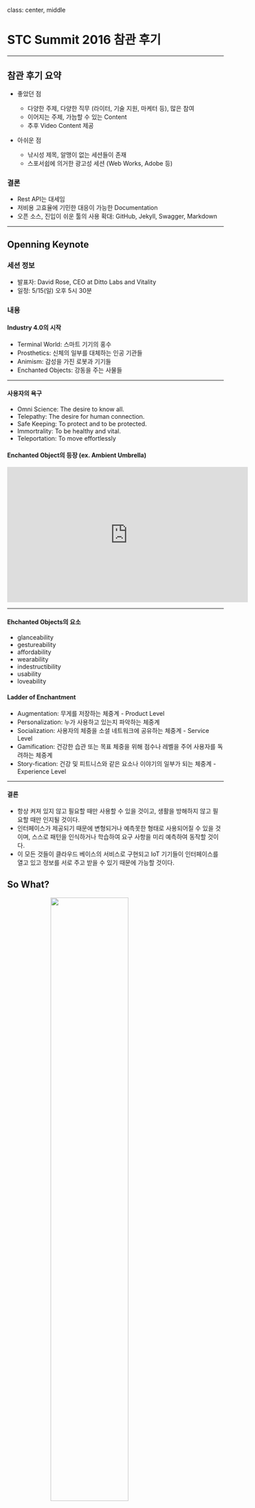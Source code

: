 class: center, middle

# STC Summit 2016 참관 후기

---
## 참관 후기 요약
* 좋았던 점
  * 다양한 주제, 다양한 직무 (라이터, 기술 지원, 마케터 등), 많은 참여
  * 이어지는 주제, 가늠할 수 있는 Content
  * 추후 Video Content 제공

* 아쉬운 점
  * 낚시성 제목, 알맹이 없는 세션들이 존재
  * 스포서쉽에 의거한 광고성 세션 (Web Works, Adobe 등)

### 결론
* Rest API는 대세임
* 저비용 고효율에 기민한 대응이 가능한 Documentation
* 오픈 소스, 진입이 쉬운 툴의 사용 확대: GitHub, Jekyll, Swagger, Markdown

---

## Openning Keynote

### 세션 정보
* 발표자: David Rose, CEO at Ditto Labs and Vitality
* 일정: 5/15(일) 오후 5시 30분

### 내용
#### Industry 4.0의 시작
* Terminal World: 스마트 기기의 홍수
* Prosthetics: 신체의 일부를 대체하는 인공 기관들
* Animism: 감성을 가진 로봇과 기기들
* Enchanted Objects: 강동을 주는 사물들

---
#### 사용자의 욕구
* Omni Science: The desire to know all.
* Telepathy: The desire for human connection.
* Safe Keeping: To protect and to be protected.
* Immortrality: To be healthy and vital.
* Teleportation: To move effortlessly

#### Enchanted Object의 등장 (ex. Ambient Umbrella)
 <iframe width="560" height="315" src="https://www.youtube.com/embed/teEZMLUXnSk" frameborder="0" allowfullscreen></iframe>

---
#### Ehchanted Objects의 요소
* glanceability
* gestureability
* affordability
* wearability
* indestructibility
* usability
* loveability

#### Ladder of Enchantment
* Augmentation: 무게를 저장하는 체중계 - Product Level
* Personalization: 누가 사용하고 있는지 파악하는 체중계
* Socialization: 사용자의 체중을 소셜 네트워크에 공유하는 체중계 - Service Level
* Gamification: 건강한 습관 또는 목표 체중을 위해 점수나 레벨을 주어 사용자를 독려하는 체중계
* Story-fication: 건강 및 피트니스와 같은 요소나 이야기의 일부가 되는 체중계 - Experience Level

--- 
#### 결론
* 항상 켜져 있지 않고 필요할 때만 사용할 수 있을 것이고, 생활을 방해하지 않고 필요할 때만 인지될 것이다.
* 인터페이스가 제공되기 때문에 변형되거나 예측못한 형태로 사용되어질 수 있을 것이며, 스스로 패턴을 인식하거나 학습하여 요구 사항을 미리 예측하여 동작할 것이다.
* 이 모든 것들이 클라우드 베이스의 서비스로 구현되고 IoT 기기들이 인터페이스를 열고 있고 정보를 서로 주고 받을 수 있기 때문에 가능할 것이다.

## So What?
<img style="margin:0px auto;display:block" width="60%" height="60%" src="http://danjimilk.github.io/DocTest/IoT_World.png" />

---
## Your Secret Weapon: The Documentation Handbook

### 세션 정보
* 발표자: Kate Schneider, Senior Technical Writer, Madcap Software
* 일정: 5/16(월) 오전 8시 30분

### 내용
#### 직면한 문제
* 선행 라이터로부터 얻을 수 없는 정보
* 1:1 트레이닝을 하기엔 부족한 시간
* 최신의 내용이 아닌 스타일 가이드
* 여러 버전의 스타일 가이드로 인해 정보의 충돌이 일어남

---
#### The Solution: Doc Handbook
* 중앙 저장소에서 유지됨
* 리뷰, 업데이트, 추가의 반복으로 최신의 정보가 유지
* 트레이닝 도구 및 레퍼런스 도구로 사용될 수 있음
* 문서의 스타일이나 표현이 같은 수준을 유지하도록 도움
* 업무 워크플로를 생성하는데 도움을 줌
* 인력의 고용 및 유출에 따른 정보 손실, 훈련 비용, 교육 자료의 중복을 없앰

#### Doc Handbook 사용 목적
* 트레이닝 도구: 업무 워크플로, 저작 도구
* 레퍼런스 도구: 스타일 가이드, How to 가이드
* Sandbox 도구: 새로운 도구, 스타일 등을 시험해볼 수 있는 테스트 자료
  
<img style="margin:0px auto;display:block" width="60%" height="60%" src="http://danjimilk.github.io/DocTest/Handbook.png" />

#### Doc Handbook Best Practice - Do
* 신입 라이터는 익숙해질 때까지 핸드북을 사용한다.
* 팀 멤버와 협업하여 핸드북을 저작/리뷰한다.
* 신입 라이터의 제안이나 리뷰를 반영한다.

#### Doc Handbook Best Practice - Do Not
* 핸드북을 방치하지 마라
* 하루 아침에 핸드북을 완성하려고 하지마라 (계속 추가하는 방식 사용)
* 기존의 문서를 재작성하지 마라

### 결론
* 우리의 핸드북(스타일 가이드)은 접근이 쉬운가?
* 우리의 핸드북은 계속 업데이트되고 업무 시 참조할 수 있는 것인가?
* 우리의 핸드북으로 멤버의 변화에 대응할 수 있는가?
* 우리의 핸드북이 위와 같은 특징을 가질 수 있도록 업데이트 및 재작성할 가치가 있음.

---
## Generating API Doc automatically

### 세션정보
* 발표자: Ed Marshall, Marshall Documentation Consulting
* 일정: 5/16(월) 오전 9시 45분
* 비고: 청강 중 다른 세션으로 이동

### 내용 및 소감
* TC에서 API/SDK 라이터의 비중이 커짐, 하지만 툴은? Robo Help를 많이 씀
* API 문서의 자동화를 위해 Doxygen, JavaDoc, Swagger 등을 소개함.
* API/SDK 라이터의 덕목으로 Code Reading 스킬을 강조함.
* API 사용 목적, API를 쓰게되는 맥락이나 사용 로직을 문서에서 제공하는 것도 중요
* 소스 코드에 문서화를 해야 하기 때문에 개발자와 협업할 때 협업 규칙을 잘 세우고 지키는 것이 중요.
* JavaDoc 위주의 코드 Notation 사용되기 시작될 때 쯤 다른 세션으로 이동

---
## Tech Comm and Tech Support Working Together
### 세션정보
* 발표자: Rick Lippincott, Senior Technical Writer, Blacktree Technology/Analogic
* 일정: 5/16(월) 오전 9시 45분

### 내용 및 소감
* Tech Comm은 내부 개발자와 커뮤니케이션 하며 이를 토대로 문서를 만든다.
* Tech Comm이 만든 문서로 유저 또는 외부 개발자와 커뮤니케이션한다.
* Tech Comm이 만든 문서의 문제점을 Tech Support가 잘 수집한다.
* 이런 상황에서 Tech Comm이 Tech Support에게 문서 리뷰를 부탁하는 방식 등으로 협업할 수 있음.
* 우리 조직의 입장에서 ID개발지원실이 Tech Support라고 할 수 있음.

---
## REST API Documentation Best Practice
### 세션정보
* 발표자: Marta Rauch, Sr. Principal Information Developer, Oracle
* 일정: 5/16(월) 오후 1시

### 내용
#### 다룬 주제
  * Intro and importance of REST APIs
  * Best practices for REST API content
  * How one company does this
  * Useful tools

---
#### Intro and importance of REST APIs
* REST API: ROA (Resource Oreinted Architecture)구조로 웹의 콘텐츠를 하나의 자원으로 보고 URI를 통해 CRUD의 작업을 HTTP의 GET, POST, PUT, DELETE를 사용하여 처리한다.
* 빠르게 성장하고 있고 산업 표준으로 자리 잡음.
* 소셜 네트워크, IoT, Cloud, 모바일, 웨어러블에 사용됨.
* 정확함, 내용의 신뢰성이 API 문서에 가장 크게 요구되는 요소임.

#### Best Practice for REST API Document
* 레퍼런스 성격의 내용 뿐만 아니라 Get Started, Task Oriented 설명을 함께 제공하라.
* Use Cases별 API 사용 가이드 제공 (레퍼런스보다 가이드 성격)
* Task Based Category로 API 레퍼런스를 필터링해서 접근할 수 있어야 함.
* API 이름(자워 URI, URL 구조), 지원 Methods, Overview, Method별 설명, 파라미터, Notes
* Response (Status Code)에 대한 설명 필요
* 다양항 방법으로 정보에 접근하도록 해야 함 (필터 기준: Task, Path, Method)
* 문서 콘텐트 자체도 자동화되어 산출될 수 있게 해당 언어 또는 언어가 지원하는 포맷으로 작성함.

---
#### API Documentation Generation
* Oracle 제품에 대한 REST API 문서 작성
* Swagger을 사용하여 문서화를 자동화 했지만 표시하는 템플릿(Swagger UI)를 커스터마이징함.
* 심지어 문서를 배포하는 앱을 만들고 해당 앱에 문서를 배포할 수 있도록 REST API를 만듬.
* 문서 배포 앱이 Oracle 내부의 CMS에서 Content를 추출하여 REST API 문서를 배포함.

#### REST API 문서화를 위해 사용한 도구
* GitHub: Repository로 사용
* Postman (Chrome Extension): REST API를 테스트하기 위한 도구
* 브라우저 뿐만 아니라 Desk Top용 REST Client나 cURL 오픈 소스를 사용하기도 함.

#### References
* [Tom Johnson's API Doc posts](http://idratherbewriting.com/category/api-documentation/)
* [Tom Johnson podcast with Peter Gruenbaum on automating REST API Doc](http://idratherbewriting.com/2015/01/05/podcast-automating-rest-api-documentation-with-peter-gruenbaum/)
* [Sarah Maddox, API Technical writing](http://www.slideshare.net/sarahmaddox/api-technical-writing)

---
## Collaborating and Contributing in GitHub
### 세션정보
* 발표자: Nicky Bleiel, Watson Information Developer, IBM Watson
* 일정: 5/16(월) 오후 2시 15분

### 내용
#### GitHub란?
* Web-based respository for Software projects (31 million repositories)
* GitHub uses Git.
* Git: Distributed version control system for software development

---
#### 특징
* SNS 특징이 있음, 유명 프로젝트, 유명 개발자를 Follow할 수 있음.
* 문서 저작을 함께 할 수 있음
* 문서 또한 코드와 같은 파일로 취급
* 계정 생성은 무료, 단 Private Repository를 만들어야 할 경우 유료

#### GitHub 이해를 돕기 위한 레퍼런스
* [Guruble Blog](http://guruble.com/?p=116)
* [딤딤이 Blog](http://dimdim.tistory.com/entry/GIT%EC%97%90-%EB%8C%80%ED%95%9C-%EB%82%B4%EC%9A%A9%EC%A0%95%EB%A6%AC-%EC%A0%95%EB%A6%AC%EC%A4%91)

#### GitHub에서 문서화하는 방법
* Readmes 생성 (Markdown)
* GitHub Pages (gh-pages 브랜치 사용)
* Wikis (Markdown)

---
#### Markdown
* 가벼운 규칙으로 HTML 변환이 쉬운 문법 (Wiki Markup와 비슷)
* John Gruber에 의해 만들어짐.
* GitHub에서 문서화를 위해 Markdown을 사용
* Syntax Highlighting, Task List, Tables를 추가로 지원
* [Markdown Cheatsheet](https://guides.github.com/pdfs/markdown-cheatsheet-online.pdf)

### 소감
* GitHub의 특징을 활용하면서 문서화하는 스킬은 대부분 최근 TW에게 요구되는 Trendy한 스킬이라고 느낌
* Markdown이 문서에 요구되어지는 많은 사항들을 만족시키지 못하지만 빠른 대응이 필요할 때 적합
* Code와 문서의 경계를 크게 두지 않는 사고 방식을 확인함.

---
## Interactive Document and the IoT
### 세션정보
* 발표자: Vi Kellersohn, Chief Marketing Officer, Oberon Technologies
* 일정: 5/17(화) 오전 8시 30분

### 내용
* IoT 기기들은 필요한 정보를 인터넷을 통해 수집하여 기기 스스로를 제어하거나 정보를 디스플레이할 수 있다.
* 또는 반대로 IoT 기기의 상태 정보나 센서 정보를 인터넷을 통해 내보낼 수 있다.
* Interactive Content는 제품 상태 정보나 사용자의 진행 상태를 이용해 반응형 방식으로 정보를 전달하는 것
* 실제로 세션에서는 커피 머신 + 라즈베리 파이 + 센서 + Wireless Network를 조합하여 반응형 콘텐트 시연

---
<img width="70%" height="70%" src="http://danjimilk.github.io/DocTest/Interactive_Content.jpg">

### 소감
* Interactive Content가 무엇인지 가장 구체적으로 보여준 세션이었음. 
* 기존 독자 분석에 따라 Content를 작성했지만 이는 특정 독자 층의 예상이거나 표본이고 각 개별 독자층의 대응이 어렵기 때문에 범용적인 문서를 쓰는 경우가 많음.
* 실제 Personalized Content를 지향하려면 Connectivity를 통한 정보 수집과 이에 따른 Conditional Content는 필수임.
* 물론 Content는 계속 범용적이며 모든 것을 포괄할 수 있을 정도로 많은 정보를 들고 있어야 Personalized Content를 생성할 수 있음.

---
## Do More with Less and Increase your Return on Content(ROC)
### 세션정보
* 발표자: Abhishek Jain, Product Manager, Adobe
* 일정: 5월 17일(화) 오전 9시 45분

### 내용
#### 서론
* 회사는 Content 생산을 위해 많은 예산을 편성하지 않거나 예산을 깎고 있음.
* 예산은 줄었지만 요구하는 것들은 많아짐.
* 이 상황에서 집중해야 할 것, 줄여야 할 것이 무엇인지 고민해야 한다.

---
#### 필수적인 Content를 생산하고 프로세스를 효율화하라
* Content 전략
  * 처음부터 완변한 Content를 만들 필요없음. 소프트웨어의 Agile 방법론처럼 Content 생산/관리 필요(Lean).
  * 누가 이 문서를 필요로 하는지? 그들이 언제까지 어느 수준의 정보를 필요로 하는지?
  * 그리고 그 요구가 단계별로 진행될 수 있는지?
  * 문서 작성에 관해 필요없는 Content나 프로세스를 줄일 수 있는 부분은 없는지?
  * 계속적인 Content 개선을 쉽게 할 수 있는 방법은 무엇인지? 

* 프로세스 전략
  * 우리의 프로세스 중 가장 비용 개선이 쉽게 될 수 있는 부분은 리뷰 프로세스
  * 완벽한 리뷰는 불가능하며, 수시 순환 방식으로 계속적 리뷰를 하는 것이 좋음.
  * 리뷰의 결과물은 항상 최종 결과물에 비견되는 것으로 바로 배포가 가능할 정도여야 함.

---
#### 트래픽과 ROC의 측정
* 사용자를 이해함으로 측정해야 할 자료를 판단할 수 있음.
* 수집할만한 자료
  * 많이 읽는 Content
  * 많이 검색하는 Keyword
  * 소비하는 지역과 언어
  * 어떤 서비스를 통해 접속하는지? (Organic Search, Site Refer, Social)
  * 어떤 형태의 기기로 접속하는지?
  * 토픽을 읽는데 소비되는 시간
  * 토픽을 그냥 지나치는 비율
  * 멀티미디어 Content의 소비율이나 양

* 필요 Action
  * 검색 쿼리가 많거나 자주 소비되는 Content는 생성하거나 강화해야 함.
  * 사용자의 피드백은 바로 반영할 가치가 있음.
  * 고비용 대비 저효율의 콘텐트를 줄여야 함(미디어 Content, 단순히 조회수로 비디오 영상의 효용성을 판단할 수 없음)

---
#### Technical Content Workflow is becoming circular.
<img style="margin:0px auto;display:block" width="60%" height="60%" src="http://danjimilk.github.io/DocTest/Technical_Content_WorkFlow.png" />

#### 사용자 참여 전략
* 사용자에 의해 생성된 UGC, UCC Content를 활용할 것 (Community)
* 포럼 등을 통해 사용자에게 응대한 Content(Feedback)을 재사용 할 것
* 때로는 사용자에게 Content 저작 및 편집까지 맡기는 것도 좋은 방법 (Wiki 스타일)

---
### 소감
* 팀의 사이트 통계와 같은 것들이 왜 필요한지? 통계를 통해 우리는 어떤 결정을 해야 할 것인지 더 깊이 고민'만'하게 됨. 
* 제목에 이끌려 내용을 들었지만 이론적인 내용뿐 Practice가 없어서 많이 아쉬웠음.
* 동시간 대에 했던 Cut to the Core with Simplified Technical English 세션을 들어보지 못해 아쉬웠음.

---
## Writing Technical Docs like a Hacker with Jekyll
### 세션정보
* 발표자: Tom Johnson, Technical Writer, Amazon Lab 126
* 일정: 5월 17일(화) 오후 1시

### 내용
#### 서론
* Single Sourcing이나 Multi Channel Publishing을 지원하는 CMS는 진입 장벽이 높음.
* 고도로 모듈화된 문서 시스템을 쓰려면 Dita, DocBook 같은 XML 포맷을 사용해야 하고 패러다임도 알아야 함.
* 최근 Web Server나 Database로 Web Publishing하는 CMS도 사전에 준비해야 하는 Infrastructure가 있고 이를 이해해야 커스터마이징을 통해 활용도가 올라감.
* 이런 상황에서 Jekyll을 이용한 Documentation Practice를 공유

---
#### Jekyll 이용한 문서화 Practice
* Simple, Stable, Secure, Lightweight, Fast
* 사이트 생성: Jekeyll
* 파일 포맷: Text
* 저작 도구: Text Editor
* 협업 도구: Git, GitHub
* Versioning 도구: Git
* 그 외 필요도구 (Extensions): Server Hooks
* Site Design: [Bootstrap](http://getbootstrap.com/) (UI Framework)
* Content Re-use, Conditional Content: [Liquid](http://shopify.github.io/liquid/) (Template Lanugage)
* Multiple Output: Build Config 활용

#### 소감
Technical Wrtier가 누구보다 Content/Information 특성을 잘 알기 때문에 그 누구보다 그것을 저작하고 관리하는 툴이 어떠해야 하는지 잘 안다. 그런 의미에서 이미 나와있는 툴이 아니라 DIY로 정보 관리에 필요한 것들을 해결해가면서 실무를 연결해 나가는 Practice를 보면서 입이 떡벌어졌다. 필요한 것이 있으면 구하거나 만들거나 하면된다는 것이다. [Tom의 발표](http://idratherbewriting.com/files/jekyllwritetechdocslikehackerstc/#/27) 마지막 부분에 Jekyll이 자신을 매우 자유롭게 만들어줬다는 대목이 인상적이었다. 

---
## Up with Markdown
### 세션정보
* 발표자: Dave Gash, Freelancer (Tech Publisher, Conference Speaker) 
* 일정: 5월 17일(화) 오후 2시 15분

### 내용 및 소감
* Markdwon의 특징으로 Simple하고 빠름을 강조
* 많은 사람들이 Markdown을 쓰고 있고 많은 CMS가 Markdown을 지원
* Markdown 문법과 사용예를 제공함
* Markdown은 GitHub의 인기를 등에 업고 가벼운 Markup 언어의 주류가 되어가고 있음.
* 우리가 Web Publishing할 때 Rich Editor, HTML을 사용하지만 문서를 작성하는 비용과 시간을 단축하기 위해 Markdown과 같이 간단한 Markup 언어의 사용도 고려해야 한다.

---
## Automate Release Notes for Quick and Accurate Results
### 세션정보
* 발표자: Tanya Ivanova, Senior Manager, Technical Publications, Genesys
* 일정: 5월 18일(수) 오전 8시 30분

### 내용
* Release Notes 생성을 자동화하기 위해 Jira와 위키를 사용함.
* Jira에 Release Notes용 Jira Custom Issue Type을 생성하여 사용.
* Jira에서 Release Notes용 Issue를 필터로 걸러내고 플러그인을 이용하여 템플릿 텍스트를 생성
* 이를 MediaWiki의 Extension을 사용하여 배포할 위치에 옮기고 리뷰 과정을 거친 후 배포

---
<img style="margin:0px auto;display:block" width="60%" height="60%" src="http://danjimilk.github.io/DocTest/Auto-Generate_ReleaseNote.png" />

### 소감
* DB에 있는 정보를 쿼리하고 이를 이용하여 Dynamic Content를 생성하는 방법은 상당한 업무 효율을 갖는다.
* 이를 위해 사전에 정보의 설계와 툴의 조합 등을 깊이 고민해야 하는 전제가 따른다.
* Confluence를 쓰지 않고 왜 MediaWiki를 썼냐는 질문에 기존에 MediaWiki로 고객에게 Content를 배포했다는 간단한 대답이 돌아왔다.
